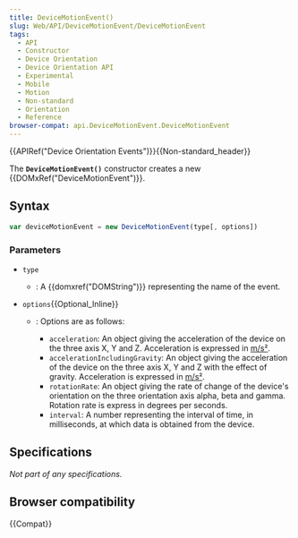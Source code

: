 ```yaml
---
title: DeviceMotionEvent()
slug: Web/API/DeviceMotionEvent/DeviceMotionEvent
tags:
  - API
  - Constructor
  - Device Orientation
  - Device Orientation API
  - Experimental
  - Mobile
  - Motion
  - Non-standard
  - Orientation
  - Reference
browser-compat: api.DeviceMotionEvent.DeviceMotionEvent
---
```

{{APIRef("Device Orientation Events")}}{{Non-standard_header}}

The **`DeviceMotionEvent()`** constructor creates a new
{{DOMxRef("DeviceMotionEvent")}}.

## Syntax

```js
var deviceMotionEvent = new DeviceMotionEvent(type[, options])
```

### Parameters

- `type`
  - : A {{domxref("DOMString")}} representing the name of the event.
- `options`{{Optional_Inline}}

  - : Options are as follows:

    - `acceleration`: An object giving the acceleration of the device on
      the three axis X, Y and Z. Acceleration is expressed in [m/s²](https://en.wikipedia.org/wiki/Meter_per_second_squared).
    - `accelerationIncludingGravity`: An object giving the acceleration of
      the device on the three axis X, Y and Z with the effect of gravity. Acceleration
      is expressed in [m/s²](https://en.wikipedia.org/wiki/Meter_per_second_squared).
    - `rotationRate`: An object giving the rate of change of the device's
      orientation on the three orientation axis alpha, beta and gamma. Rotation rate is
      express in degrees per seconds.
    - `interval`: A number representing the interval of time, in
      milliseconds, at which data is obtained from the device.

## Specifications

_Not part of any specifications._

## Browser compatibility

{{Compat}}
